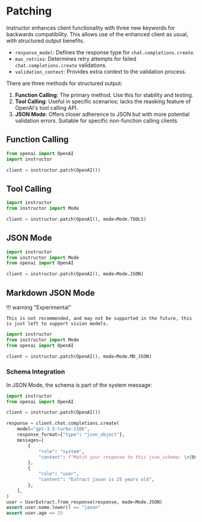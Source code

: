 # Patching

Instructor enhances client functionality with three new keywords for backwards compatibility. This allows use of the enhanced client as usual, with structured output benefits.

- `response_model`: Defines the response type for `chat.completions.create`.
- `max_retries`: Determines retry attempts for failed `chat.completions.create` validations.
- `validation_context`: Provides extra context to the validation process.

There are three methods for structured output:

1. **Function Calling**: The primary method. Use this for stability and testing.
2. **Tool Calling**: Useful in specific scenarios; lacks the reasking feature of OpenAI's tool calling API.
3. **JSON Mode**: Offers closer adherence to JSON but with more potential validation errors. Suitable for specific non-function calling clients.

## Function Calling

```python
from openai import OpenAI
import instructor

client = instructor.patch(OpenAI())
```

## Tool Calling

```python
import instructor
from instructor import Mode

client = instructor.patch(OpenAI(), mode=Mode.TOOLS)
```

## JSON Mode

```python
import instructor
from instructor import Mode
from openai import OpenAI

client = instructor.patch(OpenAI(), mode=Mode.JSON)
```

## Markdown JSON Mode

!!! warning "Experimental"

    This is not recommended, and may not be supported in the future, this is just left to support vision models.

```python
import instructor
from instructor import Mode
from openai import OpenAI

client = instructor.patch(OpenAI(), mode=Mode.MD_JSON)

```
### Schema Integration

In JSON Mode, the schema is part of the system message:

```python
import instructor
from openai import OpenAI

client = instructor.patch(OpenAI())

response = client.chat.completions.create(
    model="gpt-3.5-turbo-1106",
    response_format={"type": "json_object"},
    messages=[
        {
            "role": "system",
            "content": f"Match your response to this json_schema: \n{UserExtract.model_json_schema()['properties']}",
        },
        {
            "role": "user",
            "content": "Extract jason is 25 years old",
        },
    ],
)
user = UserExtract.from_response(response, mode=Mode.JSON)
assert user.name.lower() == "jason"
assert user.age == 25
```
